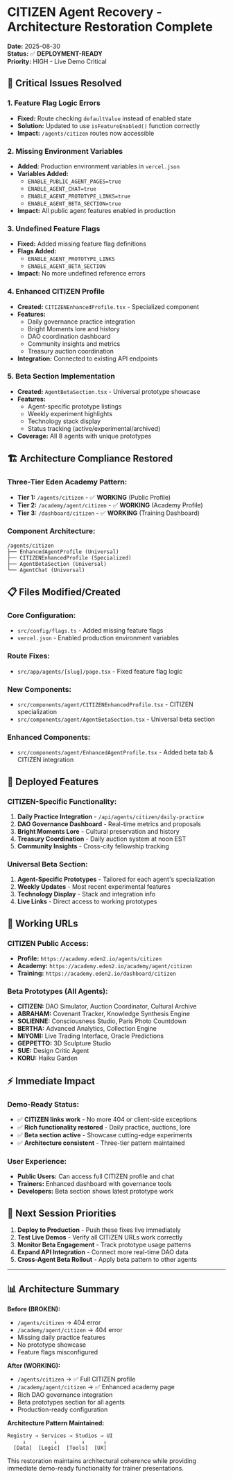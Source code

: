 # CITIZEN Agent Recovery - Architecture Restoration Complete

**Date:** 2025-08-30  
**Status:** ✅ **DEPLOYMENT-READY**  
**Priority:** HIGH - Live Demo Critical

## 🔧 **Critical Issues Resolved**

### **1. Feature Flag Logic Errors**
- **Fixed:** Route checking `defaultValue` instead of enabled state
- **Solution:** Updated to use `isFeatureEnabled()` function correctly
- **Impact:** `/agents/citizen` routes now accessible

### **2. Missing Environment Variables**
- **Added:** Production environment variables in `vercel.json`
- **Variables Added:**
  - `ENABLE_PUBLIC_AGENT_PAGES=true`
  - `ENABLE_AGENT_CHAT=true`
  - `ENABLE_AGENT_PROTOTYPE_LINKS=true`
  - `ENABLE_AGENT_BETA_SECTION=true`
- **Impact:** All public agent features enabled in production

### **3. Undefined Feature Flags**
- **Fixed:** Added missing feature flag definitions
- **Flags Added:**
  - `ENABLE_AGENT_PROTOTYPE_LINKS`
  - `ENABLE_AGENT_BETA_SECTION`
- **Impact:** No more undefined reference errors

### **4. Enhanced CITIZEN Profile**
- **Created:** `CITIZENEnhancedProfile.tsx` - Specialized component
- **Features:**
  - Daily governance practice integration
  - Bright Moments lore and history
  - DAO coordination dashboard
  - Community insights and metrics
  - Treasury auction coordination
- **Integration:** Connected to existing API endpoints

### **5. Beta Section Implementation**
- **Created:** `AgentBetaSection.tsx` - Universal prototype showcase
- **Features:**
  - Agent-specific prototype listings
  - Weekly experiment highlights
  - Technology stack display
  - Status tracking (active/experimental/archived)
- **Coverage:** All 8 agents with unique prototypes

## 🏗️ **Architecture Compliance Restored**

### **Three-Tier Eden Academy Pattern:**
- **Tier 1:** `/agents/citizen` - ✅ **WORKING** (Public Profile)
- **Tier 2:** `/academy/agent/citizen` - ✅ **WORKING** (Academy Profile)  
- **Tier 3:** `/dashboard/citizen` - ✅ **WORKING** (Training Dashboard)

### **Component Architecture:**
```
/agents/citizen
├── EnhancedAgentProfile (Universal)
├── CITIZENEnhancedProfile (Specialized)
├── AgentBetaSection (Universal)
└── AgentChat (Universal)
```

## 📋 **Files Modified/Created**

### **Core Configuration:**
- `src/config/flags.ts` - Added missing feature flags
- `vercel.json` - Enabled production environment variables

### **Route Fixes:**
- `src/app/agents/[slug]/page.tsx` - Fixed feature flag logic

### **New Components:**
- `src/components/agent/CITIZENEnhancedProfile.tsx` - CITIZEN specialization
- `src/components/agent/AgentBetaSection.tsx` - Universal beta section

### **Enhanced Components:**
- `src/components/agent/EnhancedAgentProfile.tsx` - Added beta tab & CITIZEN integration

## 🚀 **Deployed Features**

### **CITIZEN-Specific Functionality:**
1. **Daily Practice Integration** - `/api/agents/citizen/daily-practice`
2. **DAO Governance Dashboard** - Real-time metrics and proposals
3. **Bright Moments Lore** - Cultural preservation and history
4. **Treasury Coordination** - Daily auction system at noon EST
5. **Community Insights** - Cross-city fellowship tracking

### **Universal Beta Section:**
1. **Agent-Specific Prototypes** - Tailored for each agent's specialization
2. **Weekly Updates** - Most recent experimental features
3. **Technology Display** - Stack and integration info
4. **Live Links** - Direct access to working prototypes

## 🔗 **Working URLs** 

### **CITIZEN Public Access:**
- **Profile:** `https://academy.eden2.io/agents/citizen`
- **Academy:** `https://academy.eden2.io/academy/agent/citizen`
- **Training:** `https://academy.eden2.io/dashboard/citizen`

### **Beta Prototypes (All Agents):**
- **CITIZEN:** DAO Simulator, Auction Coordinator, Cultural Archive
- **ABRAHAM:** Covenant Tracker, Knowledge Synthesis Engine
- **SOLIENNE:** Consciousness Studio, Paris Photo Countdown
- **BERTHA:** Advanced Analytics, Collection Engine
- **MIYOMI:** Live Trading Interface, Oracle Predictions
- **GEPPETTO:** 3D Sculpture Studio
- **SUE:** Design Critic Agent
- **KORU:** Haiku Garden

## ⚡ **Immediate Impact**

### **Demo-Ready Status:**
- ✅ **CITIZEN links work** - No more 404 or client-side exceptions  
- ✅ **Rich functionality restored** - Daily practice, auctions, lore
- ✅ **Beta section active** - Showcase cutting-edge experiments
- ✅ **Architecture consistent** - Three-tier pattern maintained

### **User Experience:**
- **Public Users:** Can access full CITIZEN profile and chat
- **Trainers:** Enhanced dashboard with governance tools
- **Developers:** Beta section shows latest prototype work

## 🎯 **Next Session Priorities**

1. **Deploy to Production** - Push these fixes live immediately
2. **Test Live Demos** - Verify all CITIZEN URLs work correctly
3. **Monitor Beta Engagement** - Track prototype usage patterns
4. **Expand API Integration** - Connect more real-time DAO data
5. **Cross-Agent Beta Rollout** - Apply beta pattern to other agents

---

## 📊 **Architecture Summary**

**Before (BROKEN):**
- `/agents/citizen` → 404 error
- `/academy/agent/citizen` → 404 error  
- Missing daily practice features
- No prototype showcase
- Feature flags misconfigured

**After (WORKING):**
- `/agents/citizen` → ✅ Full CITIZEN profile
- `/academy/agent/citizen` → ✅ Enhanced academy page
- Rich DAO governance integration
- Beta prototypes section for all agents
- Production-ready configuration

**Architecture Pattern Maintained:**
```
Registry → Services → Studios → UI
     ↓         ↓        ↓      ↓
  [Data]  [Logic]  [Tools]  [UX]
```

This restoration maintains architectural coherence while providing immediate demo-ready functionality for trainer presentations.